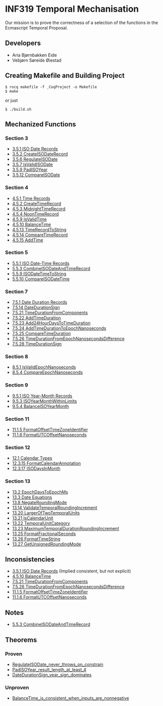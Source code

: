 # INF319 Temporal Mechanisation
Our mission is to prove the correctness of a selection of the functions in the Ecmascript Temporal Proposal.

## Developers
- Aria Bjørnbakken Eide
- Vebjørn Søreide Øiestad


## Creating Makefile and Building Project
```
$ rocq makefile -f _CoqProject -o Makefile
$ make
```

or just

```
$ ./build.sh
```

## Mechanized Functions
### Section 3
* [3.5.1 ISO Date Records](theories/Section3/ISODateRecord.v)
* [3.5.2 CreateISODateRecord](theories/Section3/CreateISODateRecord.v)
* [3.5.6 RegulateISODate](theories/Section3/RegulateISODate.v)
* [3.5.7 IsValidISODate](theories/Section3/IsValidISODate.v)
* [3.5.9 PadISOYear](theories/Section3/PadISOYear.v)
* [3.5.12 CompareISODate](theories/Section3/CompareISODate.v)
### Section 4
* [4.5.1 Time Records](theories/Section4/TimeRecord.v)
* [4.5.2 CreateTimeRecord](theories/Section4/CreateTimeRecord.v)
* [4.5.3 MidnightTimeRecord](theories/Section4/MidnightTimeRecord.v)
* [4.5.4 NoonTimeRecord](theories/Section4/NoonTimeRecord.v)
* [4.5.9 IsValidTime](theories/Section4/IsValidTime.v)
* [4.5.10 BalanceTime](theories/Section4/BalanceTime.v)
* [4.5.13 TimeRecordToString](theories/Section4/TimeRecordToString.v)
* [4.5.14 CompareTimeRecord](theories/Section4/CompareTimeRecord.v)
* [4.5.15 AddTime](theories/Section4/AddTime.v)
### Section 5
* [5.5.1 ISO Date-Time Records](theories/Section5/ISODateTimeRecord.v)
* [5.5.3 CombineISODateAndTimeRecord](theories/Section5/CombineISODateAndTimeRecord.v)
* [5.5.9 ISODateTimeToString](theories/Section5/ISODateTimeToString.v)
* [5.5.10 CompareISODateTime](theories/Section5/CompareISODateTime.v)
### Section 7
* [7.5.1 Date Duration Records](theories/Section7/DateDurationRecord.v)
* [7.5.14 DateDurationSign](theories/Section7/DateDurationSign.v)
* [7.5.21 TimeDurationFromComponents](theories/Section7/TimeDurationFromComponents.v)
* [7.5.22 AddTimeDuration](theories/Section7/AddTimeDuration.v)
* [7.5.23 Add24HourDaysToTimeDuration](theories/Section7/Add24HourDaysToTimeDuration.v)
* [7.5.24 AddTimeDurationToEpochNanoseconds](theories/Section7/AddTimeDurationToEpochNanoseconds.v)
* [7.5.25 CompareTimeDuration](theories/Section7/CompareTimeDuration.v)
* [7.5.26 TimeDurationFromEpochNanosecondsDifference](theories/Section7/TimeDurationFromEpochNanosecondsDifference.v)
* [7.5.28 TimeDurationSign](theories/Section7/TimeDurationSign.v)
### Section 8
* [8.5.1 IsValidEpochNanoseconds](theories/Section8/IsValidEpochNanoseconds.v)
* [8.5.4 CompareEpochNanoseconds](theories/Section8/CompareEpochNanoseconds.v)
### Section 9
* [9.5.1 ISO Year-Month Records](theories/Section9/ISOYearMonthRecord.v)
* [9.5.3 ISOYearMonthWithinLimits](theories/Section9/ISOYearMonthWithinLimits.v)
* [9.5.4 BalanceISOYearMonth](theories/Section9/BalanceISOYearMonth.v)
### Section 11
* [11.1.5 FormatOffsetTimeZoneIdentifier](theories/Section11/FormatOffsetTimeZoneIdentifier.v)
* [11.1.6 FormatUTCOffsetNanoseconds](theories/Section11/FormatUTCOffsetNanoseconds.v)
### Section 12
* [12.1 Calendar Types](theories/Section12/CalendarType.v)
* [12.3.15 FormatCalendarAnnotation](theories/Section12/FormatCalendarAnnotation.v)
* [12.3.17 ISODaysInMonth](theories/Section12/ISODaysInMonth.v)
### Section 13
* [13.2 EpochDaysToEpochMs](theories/Section13/EpochDaysToEpochMs.v)
* [13.3 Date Equations](theories/Section13/DateEquations.v)
* [13.8 NegateRoundingMode](theories/Section13/NegateRoundingMode.v)
* [13.14 ValidateTemporalRoundingIncrement](theories/Section13/ValidateTemporalRoundingIncrement.v)
* [13.20 LargerOfTwoTemporalUnits](theories/Section13/LargerOfTwoTemporalUnits.v)
* [13.21 IsCalendarUnit](theories/Section13/IsCalendarUnit.v)
* [13.22 TemporalUnitCategory](theories/Section13/TemporalUnitCategory.v)
* [13.23 MaximumTemporalDurationRoundingIncrement](theories/Section13/MaximumTemporalDurationRoundingIncrement.v)
* [13.25 FormatFractionalSeconds](theories/Section13/FormatFractionalSeconds.v)
* [13.26 FormatTimeString](theories/Section13/FormatTimeString.v)
* [13.27 GetUnsignedRoundingMode](theories/Section13/GetUnsignedRoundingMode.v)

## Inconsistencies
* [3.5.1 ISO Date Records](theories/Section3/ISODateRecord.v) (Implied consistent, but not explicit)
* [4.5.10 BalanceTime](theories/Section4/BalanceTime.v)
* [7.5.21 TimeDurationFromComponents](theories/Section7/TimeDurationFromComponents.v)
* [7.5.26 TimeDurationFromEpochNanosecondsDifference](theories/Section7/TimeDurationFromEpochNanosecondsDifference.v)
* [11.1.5 FormatOffsetTimeZoneIdentifier](theories/Section11/FormatOffsetTimeZoneIdentifier.v)
* [11.1.6 FormatUTCOffsetNanoseconds](theories/Section11/FormatUTCOffsetNanoseconds.v)

## Notes
* [5.5.3 CombineISODateAndTimeRecord](theories/Section5/Notes/CombineISODateAndTime.v)

## Theorems
### Proven
* [RegulateISODate_never_throws_on_constrain](theories/Section3/RegulateISODate.v)
* [PadISOYear_result_length_at_least_4](theories/Section3/PadISOYear.v)
* [DateDurationSign_year_sign_dominates](theories/Section7/DateDurationSign.v)

### Unproven
* [BalanceTime_is_consistent_when_inputs_are_nonnegative](theories/Section4/BalanceTime.v)
